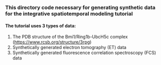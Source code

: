 ### This directory code necessary for generating synthetic data for the integrative spatiotemporal modeling tutorial

#### The tutorial uses 3 types of data:
1. The PDB structure of the Bmi1/Ring1b-UbcH5c complex (https://www.rcsb.org/structure/3rpg)
2. Synthetically generated electron tomography (ET) data
3. Synthetically generated fluorescence correlation spectroscopy (FCS) data
